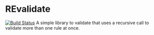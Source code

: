 REvalidate
==========
[![Build Status](https://travis-ci.org/tcorral/REvalidate.png)](https://travis-ci.org/tcorral/REvalidate)
A simple library to validate that uses a recursive call to validate more than one rule at once.
